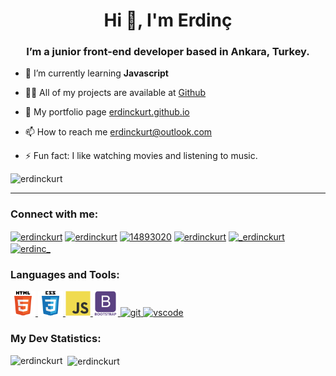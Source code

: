 <h1 align="center">Hi 👋, I'm Erdinç</h1>
<h3 align="center">I’m a junior front-end developer based in Ankara, Turkey.</h3>


- 🌱 I’m currently learning **Javascript**

- 👨‍💻 All of my projects are available at [Github](https://github.com/erdinckurt?tab=repositories)

- 📄 My portfolio page [erdinckurt.github.io](https://erdinckurt.github.io)

- 📫 How to reach me [erdinckurt@outlook.com](mailto:erdinckurt@outlook.com)

- ⚡ Fun fact: I like watching movies and listening to music.


<p align="left"> <img src="https://komarev.com/ghpvc/?username=erdinckurt&label=Profile%20views&color=0e75b6&style=flat" alt="erdinckurt" /> </p>

<hr>

<h3 align="left">Connect with me:</h3>
<p align="left">
<a href="https://linkedin.com/in/erdinckurt" target="_blank"><img align="center" src="https://raw.githubusercontent.com/rahuldkjain/github-profile-readme-generator/master/src/images/icons/Social/linked-in-alt.svg" alt="erdinckurt" height="30" width="40" /></a>
<a href="https://www.hackerrank.com/erdinckurt" target="_blank"><img align="center" src="https://raw.githubusercontent.com/rahuldkjain/github-profile-readme-generator/master/src/images/icons/Social/hackerrank.svg" alt="erdinckurt" height="30" width="40" /></a>
<a href="https://stackoverflow.com/users/14893020" target="_blank"><img align="center" src="https://raw.githubusercontent.com/rahuldkjain/github-profile-readme-generator/master/src/images/icons/Social/stack-overflow.svg" alt="14893020" height="30" width="40" /></a>
<a href="https://codepen.io/erdinckurt" target="_blank"><img align="center" src="https://raw.githubusercontent.com/rahuldkjain/github-profile-readme-generator/master/src/images/icons/Social/codepen.svg" alt="erdinckurt" height="30" width="40" /></a>
<a href="https://instagram.com/_erdinckurt" target="_blank"><img align="center" src="https://raw.githubusercontent.com/rahuldkjain/github-profile-readme-generator/master/src/images/icons/Social/instagram.svg" alt="_erdinckurt" height="30" width="40" /></a>
<a href="https://letterboxd.com/erdinc_/" target="_blank"><img align="center" src="https://a.ltrbxd.com/logos/letterboxd-decal-dots-pos-rgb.svg" alt="erdinc_" height="30" width="40" /></a>
</p>


<h3 align="left">Languages and Tools:</h3>
<p align="left"> 
<a href="https://www.w3.org/html/" target="_blank"> <img src="https://raw.githubusercontent.com/devicons/devicon/master/icons/html5/html5-original-wordmark.svg" alt="html5" width="40" height="40"/> </a>
<a href="https://www.w3schools.com/css/" target="_blank"> <img src="https://raw.githubusercontent.com/devicons/devicon/master/icons/css3/css3-original-wordmark.svg" alt="css3" width="40" height="40"/> </a>
<a href="https://developer.mozilla.org/en-US/docs/Web/JavaScript" target="_blank"> <img src="https://raw.githubusercontent.com/devicons/devicon/master/icons/javascript/javascript-original.svg" alt="javascript" width="40" height="40"/> </a> 
<a href="https://getbootstrap.com" target="_blank"> <img src="https://raw.githubusercontent.com/devicons/devicon/master/icons/bootstrap/bootstrap-plain-wordmark.svg" alt="bootstrap" width="40" height="40"/> </a> 
<a href="https://git-scm.com/" target="_blank"> <img src="https://www.vectorlogo.zone/logos/git-scm/git-scm-icon.svg" alt="git" width="40" height="40"/> </a>  
<a href="https://code.visualstudio.com/" target="_blank"> <img src="https://www.vectorlogo.zone/logos/visualstudio_code/visualstudio_code-icon.svg" alt="vscode" width="40" height="40"/> </a> 
</p>


<h3 align="left">My Dev Statistics:</h3>
<p>&nbsp;
<img height="150em" align="left" src="https://github-readme-stats.vercel.app/api?username=erdinckurt&show_icons=true&theme=github_dark&locale=en&hide_border=true&layout=compact" alt="erdinckurt" />

<img height="150em" align="center" src="https://github-readme-stats.vercel.app/api/top-langs?username=erdinckurt&show_icons=true&theme=github_dark&locale=en&layout=compact&hide_border=true&langs_count=8" alt="erdinckurt" />

</p>
